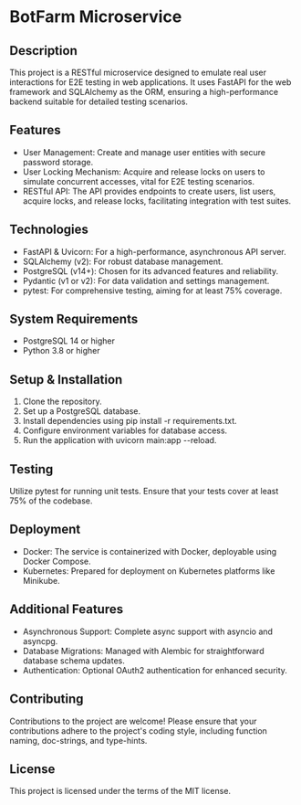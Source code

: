 # BotFarm Microservice

## Description
This project is a RESTful microservice designed to emulate real user interactions for E2E testing in web applications. It uses FastAPI for the web framework and SQLAlchemy as the ORM, ensuring a high-performance backend suitable for detailed testing scenarios.

## Features
- User Management: Create and manage user entities with secure password storage.
- User Locking Mechanism: Acquire and release locks on users to simulate concurrent accesses, vital for E2E testing scenarios.
- RESTful API: The API provides endpoints to create users, list users, acquire locks, and release locks, facilitating integration with test suites.

## Technologies
- FastAPI & Uvicorn: For a high-performance, asynchronous API server.
- SQLAlchemy (v2): For robust database management.
- PostgreSQL (v14+): Chosen for its advanced features and reliability.
- Pydantic (v1 or v2): For data validation and settings management.
- pytest: For comprehensive testing, aiming for at least 75% coverage.

## System Requirements
- PostgreSQL 14 or higher
- Python 3.8 or higher

## Setup & Installation
1. Clone the repository.
2. Set up a PostgreSQL database.
3. Install dependencies using pip install -r requirements.txt.
4. Configure environment variables for database access.
5. Run the application with uvicorn main:app --reload.

## Testing
Utilize pytest for running unit tests. Ensure that your tests cover at least 75% of the codebase.

## Deployment
- Docker: The service is containerized with Docker, deployable using Docker Compose.
- Kubernetes: Prepared for deployment on Kubernetes platforms like Minikube.

## Additional Features
- Asynchronous Support: Complete async support with asyncio and asyncpg.
- Database Migrations: Managed with Alembic for straightforward database schema updates.
- Authentication: Optional OAuth2 authentication for enhanced security.

## Contributing
Contributions to the project are welcome! Please ensure that your contributions adhere to the project's coding style, including function naming, doc-strings, and type-hints.

## License
This project is licensed under the terms of the MIT license.

